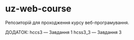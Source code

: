 # uz-web-course
Репозиторій для проходження курсу веб-програмування.

ДОДАТОК:
hccs3 — Завдання 1
hcss3_3 — Завдання 3

